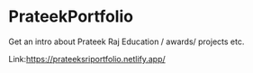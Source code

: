# PrateekPortfolio
Get an intro about Prateek Raj 
Education / awards/ projects etc.

Link:https://prateeksriportfolio.netlify.app/
